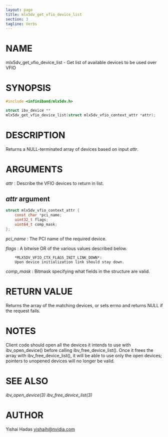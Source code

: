 ```yaml
---
layout: page
title: mlx5dv_get_vfio_device_list
section: 3
tagline: Verbs
---
```


# NAME

mlx5dv_get_vfio_device_list - Get list of available devices to be used over VFIO

# SYNOPSIS

```c
#include <infiniband/mlx5dv.h>

struct ibv_device **
mlx5dv_get_vfio_device_list(struct mlx5dv_vfio_context_attr *attr);
```

# DESCRIPTION

Returns a NULL-terminated array of devices based on input *attr*.

# ARGUMENTS

*attr*
:	Describe the VFIO devices to return in list.

## *attr* argument

```c
struct mlx5dv_vfio_context_attr {
	const char *pci_name;
	uint32_t flags;
	uint64_t comp_mask;
};
```
*pci_name*
:      The PCI name of the required device.

*flags*
:       A bitwise OR of the various values described below.

        *MLX5DV_VFIO_CTX_FLAGS_INIT_LINK_DOWN*:
        Upon device initialization link should stay down.

*comp_mask*
:       Bitmask specifying what fields in the structure are valid.

# RETURN VALUE
Returns the array of the matching devices, or sets errno and returns NULL if the request fails.

# NOTES
Client  code  should open all the devices it intends to use with ibv_open_device() before calling ibv_free_device_list().  Once it frees the array with ibv_free_device_list(), it will be able to
use only the open devices; pointers to unopened devices will no longer be valid.

# SEE ALSO

*ibv_open_device(3)* *ibv_free_device_list(3)*

# AUTHOR

Yishai Hadas <yishaih@nvidia.com>
